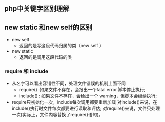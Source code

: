 ## php中关键字区别理解





## new static 和new self的区别

* new self
  + 返回的是写这段代码归属的类（new self ）
* new static 
  + 返回的是调用这段代码的类





### require 和 include

* 从名字可以看出容错性不同，处理文件错误的机制上面不同
  + require() :如果文件不存在，会报出一个fatal error.脚本停止执行;
  + include() : 如果文件不存在，会给出一个 warning，但脚本会继续执行;
* require只初始化一次，include每次调用都要重新加载
  对include()来说，在include()执行时文件每次都要进行读取和评估;
  对require()来说，文件只处理一次(实际上，文件内容替换了require()语句)。





